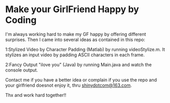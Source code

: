 # Make your GirlFriend Happy by Coding 

I'm always working hard to make my GF happy by offering different surprises. Then I came into several ideas as contained in this repo:
 
1:Stylized Video by Character Padding (Matlab)
by running videoStylize.m. It stylizes an input video by padding ASCII characters in each frame.

2:Fancy Output "ilove you" (Java)
by running Main.java and watch the console output. 

Contact me if you have a better idea or complain if you use the repo and your girlfriend doesnot enjoy it, thru shinydotcom@163.com.

Thx and work hard together!!
